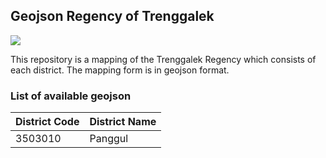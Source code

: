 ## Geojson Regency of Trenggalek

![](https://img.shields.io/badge/Project%20Status-Under%20Development-orange)

This repository is a mapping of the Trenggalek Regency which consists of each district. The mapping form is in geojson format.

### List of available geojson

| District Code | District Name |
| ------------- | ------------- |
| 3503010       | Panggul       |